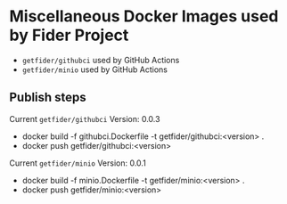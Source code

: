 # Miscellaneous Docker Images used by Fider Project

- `getfider/githubci` used by GitHub Actions
- `getfider/minio` used by GitHub Actions

## Publish steps

Current `getfider/githubci` Version: 0.0.3

- docker build -f githubci.Dockerfile -t getfider/githubci:&lt;version&gt; .
- docker push getfider/githubci:&lt;version&gt;

Current `getfider/minio` Version: 0.0.1

- docker build -f minio.Dockerfile -t getfider/minio:&lt;version&gt; .
- docker push getfider/minio:&lt;version&gt;

